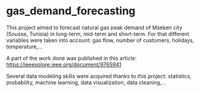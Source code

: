 # gas_demand_forecasting
This project aimed to forecast natural gas peak demand of Mseken city (Sousse, Tunisia) in long-term, mid-term and short-term. For that different variables were taken into account: gas flow, number of customers, holidays, temperature,...

A part of the work done was published in this article: https://ieeexplore.ieee.org/document/9765941

Several data modeling skills were acquired thanks to this project: statistics, probability, machine learning, data visualization, data cleaning,... 
